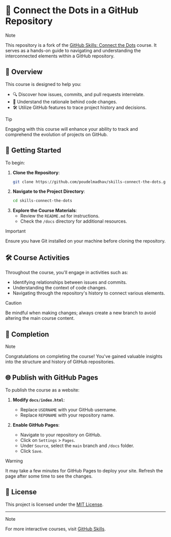 # 🧩 Connect the Dots in a GitHub Repository

> [!NOTE]
> This repository is a fork of the [GitHub Skills: Connect the Dots](https://github.com/skills/connect-the-dots) course. It serves as a hands-on guide to navigating and understanding the interconnected elements within a GitHub repository.

## 📘 Overview

This course is designed to help you:

- 🔍 Discover how issues, commits, and pull requests interrelate.
- 🧠 Understand the rationale behind code changes.
- 🛠️ Utilize GitHub features to trace project history and decisions.

> [!TIP]
> Engaging with this course will enhance your ability to track and comprehend the evolution of projects on GitHub.

## 🚀 Getting Started

To begin:

1. **Clone the Repository**:
   ```bash
   git clone https://github.com/poudelmadhav/skills-connect-the-dots.git
   ````
2. **Navigate to the Project Directory**:
   ```bash
   cd skills-connect-the-dots
   ```
3. **Explore the Course Materials**:
   * Review the `README.md` for instructions.
   * Check the `/docs` directory for additional resources.

> [!IMPORTANT]
> Ensure you have Git installed on your machine before cloning the repository.

## 🛠️ Course Activities

Throughout the course, you'll engage in activities such as:

* Identifying relationships between issues and commits.
* Understanding the context of code changes.
* Navigating through the repository's history to connect various elements.

> [!CAUTION]
> Be mindful when making changes; always create a new branch to avoid altering the main course content.

## 🎉 Completion

> [!NOTE]
> Congratulations on completing the course! You've gained valuable insights into the structure and history of GitHub repositories.

## 🌐 Publish with GitHub Pages

To publish the course as a website:

1. **Modify `docs/index.html`**:

   * Replace `USERNAME` with your GitHub username.
   * Replace `REPONAME` with your repository name.

2. **Enable GitHub Pages**:

   * Navigate to your repository on GitHub.
   * Click on `Settings` > `Pages`.
   * Under `Source`, select the `main` branch and `/docs` folder.
   * Click `Save`.

> [!WARNING]
> It may take a few minutes for GitHub Pages to deploy your site. Refresh the page after some time to see the changes.

## 📄 License

This project is licensed under the [MIT License](LICENSE).

---

> [!NOTE]
> For more interactive courses, visit [GitHub Skills](https://skills.github.com/).
